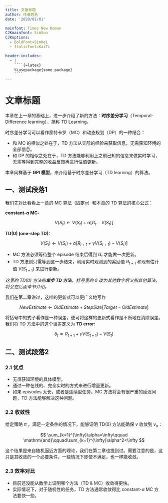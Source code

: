 ```yaml
---
title: 文章标题
author: 作者姓名
date: '2020/01/01'

mainfont: Times New Roman
CJKmainfont: SimSun
CJKoptions: 
  - BoldFont=SimHei
  - ItalicFont=KaiTi

header-includes:
  - |
    ````{=latex}
	%\usepackage{some package}
    ````
---
```


# 文章标题

本章在上一章的基础上，进一步介绍了新的方法：**时序差分学习**（Temporal-Difference learning），简称 TD Learning。

时序差分学习可以看作蒙特卡罗（MC）和动态规划（DP）的一种结合：

- 和 MC 的相似之处在于，TD 方法从实际的经验来获取信息，无需获知环境的全部信息。
- 和 DP 的相似之处在于，TD 方法能够利用上之前已知的信息来做实时学习，无需等得到完整的收益反馈再进行估值更新。

本章同样基于 **GPI 模型**，来介绍基于时序差分学习（TD learning）的算法。

## 一、测试段落1

我们先对比看看上一章的 MC 算法（固定$\alpha$）和本章的 TD 算法的核心公式：

**constant-$\alpha$ MC:**

$$
V(S_t)\leftarrow V(S_t)+\alpha\left[G_t-V(S_t)\right]
$$

**TD(0) (one-step TD):**

$$
V(S_t)\leftarrow V(S_t)+\alpha\left[R_{t+1}+\gamma V(S_{t+1})-V(S_t)\right]
$$

- MC 方法必须等待整个 episode 结束后得到 $G_t$ 才能做一次更新。
- TD 方法则只需等到这一步结束，利用实时观测到的奖励值 $R_{t+1}$ 和现有估计值 $V(S_{t+1})$ 来进行更新。

*这里的 TD(0) 方法指**单步 TD 方法**，括号里的 0 改为其他数字后又指其他算法，将会在后面章节介绍。*

我们在第二章讲过，这样的更新式可以更广义地写作

$$
NewEstimate\leftarrow OldEstimate+StepSize\left[Target-OldEstimate\right]
$$

将括号中的式子看作是一种误差，便可将这样的更新式看作是不断地在消除误差。我们将 TD 方法中的这个误差定义为 **TD error:**

$$
\delta_t\doteq R_{t+1}+\gamma V(S_{t+1})-V(S_t)
$$

## 二、测试段落2

### 2.1 优点

  - 无须获知环境的具体模型。
  - 通过一种在线的、完全实时的方式来进行增量更新。
  - 如果 episodes 太长，或者是连续型任务，MC 方法将会有很严重的延迟问题，TD 方法能够解决这种问题。

### 2.2 收敛性

给定策略 $\pi$ ，满足一定条件的情况下，能够证明 TD(0) 方法能确保 $v$ 收敛到 $v_\pi$：

$$
  \sum_{k=1}^{\infty}\alpha=\infty\qquad \mathrm{and}\qquad\sum_{k=1}^{\infty}\alpha^2<\infty
$$

这个结果是来自随机逼近方面的理论，我们在第二章也提到过。需要注意的是，这只是其收敛的一个必要条件，一些情况下即使不满足，也一样能收敛。

### 2.3 效率对比

  - 目前还没能从数学上证明哪个方法（TD & MC）收敛得更快。
  - 实际情况下，对于随机性的任务，TD 方法通常收敛得比 constant-$\alpha$ MC 方法要快一些。